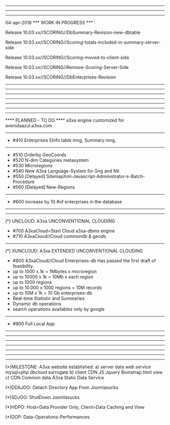 *************************************************
*************************************************
*************************************************
04-apr-2016 *** WORK IN PROGRESS ***

Release 10.03.xx//SCORING//DbSummary-Revision-new-dbtable

Release 10.03.xx//SCORING//Scoring-totals-included-in-summary-server-side

Release 10.03.xx//SCORING//Scoring-moved-to-client-side

Release 10.03.xx//SCORING//Remove-Scoring-Server-Side

Release 10.03.xx//SCORING//DbEnterprises-Revision

______________________________________________
*************************************************
*************************************************
*************************************************







*************************************************
*************************************************
*************************************************
**** PLANNED - TO DO ****
a3xa engine customized for avenidaazul.a3xa.com 


______________________________________________


* #410 Enterprises EInfo table mng, Summary mng, 

______________________________________________

* #510 Orderby GeoCoords 
* #520 N-dim Categories metasystem 
* #530 Microregions 
* #540 New A3xa Language-System for Gng and Nti
* #550 [Delayed] SitemapXml-Javascript-Administrator-s-Batch-Procedure
* #560 [Delayed] New-Regions
______________________________________________

* #600 increase by 10 #of enterprises in the database 

______________________________________________
______________________________________________
(\*) UNCLOUD: A3xa UNCONVENTIONAL CLOUDING
* #700 A3xaCloud=Start Cloud a3xa-dbms engine 
* #710 A3xaCloud//Cloud commondb & geodb 

______________________________________________
(\*) XUNCLOUD: A3xa EXTENDED UNCONVENTIONAL CLOUDING 
* #800 A3xaCloud//Cloud Enterprises-db
Has passed the first draft of feasibility.
* up to 1000 x 1k = 1Mbytes x microregion
* up to 10000 x 1k = 10Mb x each region
* up to 1000 regions
* up to 10.000 x 1000 regions = 10M records 
* up to 10M x 1k = 10 Gb enterprises-db  
* Real-time Statistic and Summaries
* Dynamic db operations
* search operations availables only by google
______________________________________________

* #900 Full Local App

______________________________________________
*************************************************
*************************************************
*************************************************






*************************************************
*************************************************
*************************************************

(\*)MILESTONE: A3xa website established: 
   a) server data web service mysql+php dbcloud surrogate
   b) client CDN JS Jquery Bootstrap html view
   c) CDN Common data A3xa Static Data Service

(\*)DDAJOO: Detach Directory App From Joomlasucks

(\*)SDJOO: ShutDown Joomlasucks 

(\*)HDPO: Host=Data Provider Only, Client=Data Caching and View

(\*)DOP: Data-Operations-Performances
